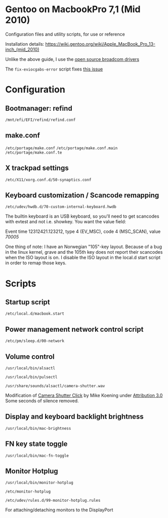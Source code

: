 # Gentoo on MacbookPro 7,1 (Mid 2010)

Configuration files and utility scripts, for use or reference

Installation details:
https://wiki.gentoo.org/wiki/Apple_MacBook_Pro_13-inch_(mid_2010)

Unlike the above guide, I use the [open source broadcom drivers](http://wireless.wiki.kernel.org/en/users/Drivers/b43)

The `fix-eviocgabs-error` script fixes [this issue](https://github.com/systemd/systemd/issues/5079)

# Configuration

## Bootmanager: refind
`/mnt/efi/EFI/refind/refind.conf`

## make.conf
`/etc/portage/make.conf`
`/etc/portage/make.conf.main`
`/etc/portage/make.conf.te`

## X trackpad settings
`/etc/X11/xorg.conf.d/50-synaptics.conf`

## Keyboard customization / Scancode remapping
`/etc/udev/hwdb.d/70-custom-internal-keyboard.hwdb`

The builtin keyboard is an USB keyboard, so you'll need to get scancodes
with evtest and not i.e. showkey. You want the value field:

Event time 12312421.123212, type 4 (EV_MSC), code 4 (MSC_SCAN), value *70005*

One thing of note: I have an Norwegian "105"-key layout. Because of a bug in
the linux kernel, grave and the 105th key does not report their scancodes
when the ISO layout is on. I disable the ISO layout in the local.d start script
in order to remap those keys.

# Scripts

## Startup script
`/etc/local.d/macbook.start`

## Power management network control script
`/etc/pm/sleep.d/00-network`

## Volume control

`/usr/local/bin/alsactl`

`/usr/local/bin/pulsectl`

`/usr/share/sounds/alsactl/camera-shutter.wav`

Modification of [Camera Shutter Click](soundbible.com/563-Camera-Shutter-Click.html) by Mike Koening under [Attribution 3.0](http://creativecommons.org/licenses/by/3.0)
Some seconds of silence removed.

## Display and keyboard backlight brightness

`/usr/local/bin/mac-brightness`

## FN key state toggle

`/usr/local/bin/mac-fn-toggle`

## Monitor Hotplug

`/usr/local/bin/monitor-hotplug`

`/etc/monitor-hotplug`

`/etc/udev/rules.d/99-monitor-hotplug.rules`

For attaching/detaching monitors to the DisplayPort
